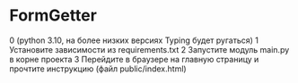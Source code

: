 # FormGetter

0 (python 3.10, на более низких версиях Typing будет ругаться)
1 Установите зависимости из requirements.txt
2 Запустите модуль main.py в корне проекта
3 Перейдите в браузере на главную страницу и прочтите инструкцию  (файл public/index.html)

